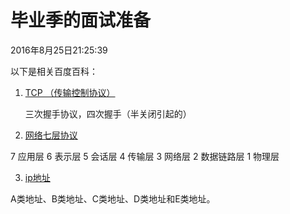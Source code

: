 毕业季的面试准备
===
2016年8月25日21:25:39

以下是相关百度百科：

1. [TCP （传输控制协议）](http://baike.baidu.com/link?url=XQ62FGej7CVRMuCMek6eVJoJQ2qkcE89KaqoDefaI9pauUUadNCWdf8tDoW3w6xhkbJpMVTu0mSDt0lXZXR-2M3_zjI1NOUXJYUt7rPHHIG)

   三次握手协议，四次握手（半关闭引起的）

2. [网络七层协议](http://baike.baidu.com/link?url=e3vMaDkfBQki1fWuAewQKgqRkwRGiyRUqRDOEftaFvgOsEjXXgFszuY3PVmJtIpyOZsZl9Uxzu4PUl52GJZMqK)

  7 应用层 6 表示层 5 会话层 4 传输层 3 网络层 2 数据链路层 1 物理层 

3. [ip地址](http://baike.baidu.com/link?url=nosC7wfigDTwojnIAroDpQWH54GHWzFstzjUlzVmMjQyLj5aGEQ1z9yNpyUjcWjl6sNHW9ss4ES_rHxfRpkqIK)

  A类地址、B类地址、C类地址、D类地址和E类地址。